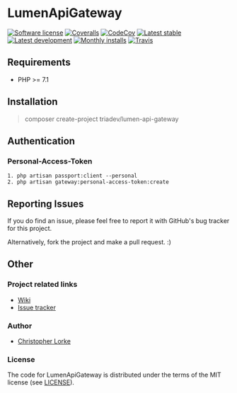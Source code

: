 # LumenApiGateway

[![Software license][ico-license]](LICENSE)
[![Coveralls](https://coveralls.io/repos/github/triadev/LumenApiGateway/badge.svg?branch=master)](https://coveralls.io/github/triadev/LumenApiGateway?branch=master)
[![CodeCov](https://codecov.io/gh/triadev/LumenApiGateway/branch/master/graph/badge.svg)](https://codecov.io/gh/triadev/LumenApiGateway)
[![Latest stable][ico-version-stable]][link-packagist]
[![Latest development][ico-version-dev]][link-packagist]
[![Monthly installs][ico-downloads-monthly]][link-downloads]
[![Travis][ico-travis]][link-travis]

## Requirements
* PHP >= 7.1

## Installation
>composer create-project triadev/lumen-api-gateway

## Authentication

### Personal-Access-Token
```
1. php artisan passport:client --personal
2. php artisan gateway:personal-access-token:create
```

## Reporting Issues
If you do find an issue, please feel free to report it with GitHub's bug tracker for this project.

Alternatively, fork the project and make a pull request. :)

## Other

### Project related links
- [Wiki](https://github.com/triadev/LumenApiGateway/wiki)
- [Issue tracker](https://github.com/triadev/LumenApiGateway/issues)

### Author
- [Christopher Lorke](mailto:christopher.lorke@gmx.de)

### License
The code for LumenApiGateway is distributed under the terms of the MIT license (see [LICENSE](LICENSE)).

[ico-license]: https://img.shields.io/github/license/triadev/LumenApiGateway.svg?style=flat-square
[ico-version-stable]: https://img.shields.io/packagist/v/triadev/lumen-api-gateway.svg?style=flat-square
[ico-version-dev]: https://img.shields.io/packagist/vpre/triadev/lumen-api-gateway.svg?style=flat-square
[ico-downloads-monthly]: https://img.shields.io/packagist/dm/triadev/lumen-api-gateway.svg?style=flat-square
[ico-travis]: https://travis-ci.org/triadev/LumenApiGateway.svg?branch=master

[link-packagist]: https://packagist.org/packages/triadev/lumen-api-gateway
[link-downloads]: https://packagist.org/packages/triadev/lumen-api-gateway/stats
[link-travis]: https://travis-ci.org/triadev/LumenApiGateway
